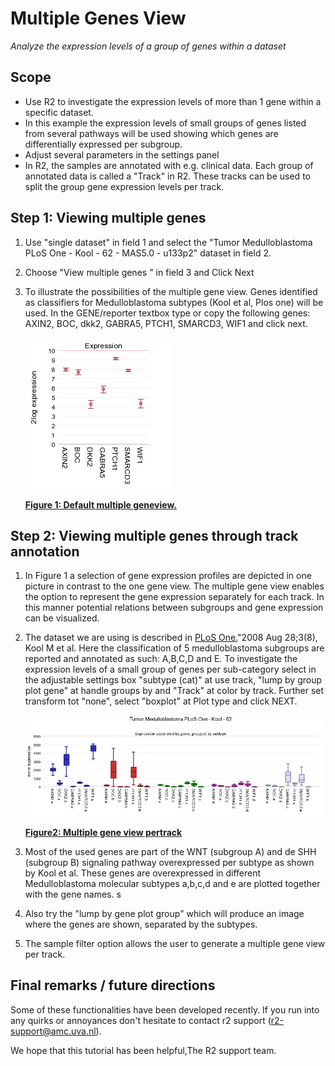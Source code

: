 <a id="multiple_genes_view"> </a>

Multiple Genes View
===================



*Analyze the expression levels of a group of genes within a dataset*



Scope
-----

-   Use R2 to investigate the expression levels of more than 1 gene
    within a specific dataset.
-   In this example the expression levels of small groups of genes
    listed from several pathways will be used showing which genes are
    differentially expressed per subgroup.
-   Adjust several parameters in the settings panel
-   In R2, the samples are annotated with e.g. clinical data. Each group
    of annotated data is called a "Track" in R2. These tracks can be
    used to split the group gene expression levels per track.





Step 1: Viewing multiple genes
---------------

1.  Use "single dataset" in field 1 and select the "Tumor
    Medulloblastoma PLoS One - Kool - 62 - MAS5.0 - u133p2" dataset in
    field 2.
2.  Choose "View multiple genes " in field 3 and Click Next
3.  To illustrate the possibilities of the multiple gene view. Genes
    identified as classifiers for Medulloblastoma subtypes (Kool et al,
    Plos one) will be used. In the GENE/reporter textbox type or copy
    the following genes: AXIN2, BOC, dkk2, GABRA5, PTCH1, SMARCD3, WIF1
    and click next.
    
	![Figure    1: Default multiple geneview.](_static/images/MultipleGenesView_Default.png "Figure    1: Default multiple geneview.")
	
	[**Figure    1: Default multiple geneview.**](_static/images/MultipleGenesView_Default.png)
	

Step 2: Viewing multiple genes through track annotation
---------------

1.  In Figure 1 a selection of gene expression profiles are depicted in
    one picture in contrast to the one gene view. The multiple gene view
    enables the option to represent the gene expression separately for
    each track. In this manner potential relations between subgroups and
    gene expression can be visualized.
2.  The dataset we are using is described in
    [PLoS One.](http://www.ncbi.nlm.nih.gov/pubmed/18769486)"2008
    Aug 28;3(8), Kool M et al. Here the classification of 5
    medulloblastoma subgroups are reported and annotated as such:
    A,B,C,D and E. To investigate the expression levels of a small group
    of genes per sub-category select in the adjustable settings box
    "subtype (cat)" at use track, "lump by group plot gene" at handle
    groups by and "Track" at color by track. Further set transform tot
    "none", select "boxplot" at Plot type and click NEXT.

	
	![Figure2: Multiple gene view pertrack](_static/images/MultipleGenesView_perTrack.png "Figure2: Multiple gene view pertrack")
	
	[**Figure2: Multiple gene view pertrack**](_static/images/MultipleGenesView_perTrack.png)
	


1.  Most of the used genes are part of the WNT (subgroup A) and de SHH
    (subgroup B) signaling pathway overexpressed per subtype as shown by
    Kool et al. These genes are overexpressed in different
    Medulloblastoma molecular subtypes a,b,c,d and e are plotted
    together with the gene names. s
2.  Also try the "lump by gene plot group" which will produce an image
    where the genes are shown, separated by the subtypes.
3.  The sample filter option allows the user to generate a multiple gene
    view per track.





Final remarks / future directions
---------------------------------



Some of these functionalities have been developed recently. If you run
into any quirks or annoyances don't hesitate to contact r2 support
(r2-support@amc.uva.nl).





We hope that this tutorial has been helpful,The R2 support team.


